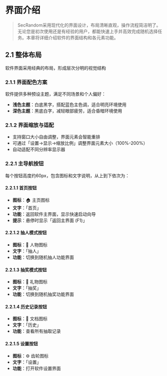 # 界面介绍

<ArticleMetadata />

> SecRandom采用现代化的界面设计，布局清晰直观，操作流程简洁明了。无论您是初次使用还是有经验的用户，都能快速上手并高效完成随机选择任务。本章将详细介绍软件的界面结构和各元素功能。

## 2.1 整体布局
软件界面采用经典的布局，形成层次分明的视觉结构

### 2.1.1 界面配色方案
软件提供多种预设主题，满足不同场景和个人偏好：
- **浅色主题**：白底黑字，搭配蓝色主色调，适合明亮环境使用
- **深色主题**：黑底白字，减轻眼部疲劳，适合昏暗环境使用

### 2.1.2 界面缩放与适配
- 支持窗口大小自由调整，界面元素会智能重排
- 可通过「设置→显示→缩放比例」调整界面元素大小（100%-200%）
- 自动适配不同分辨率显示器

### 2.2.1 主导航按钮
每个按钮高度约60px，包含图标和文字说明，从上到下依次为：

#### 2.2.1.1 首页按钮
- **图标**：🏠 主页图标
- **文字**：「首页」
- **功能**：返回软件主界面，显示快速启动向导
- **提示**：悬停时显示「返回主界面 (F1)」

#### 2.2.1.2 抽人模式按钮
- **图标**：👥 人物图标
- **文字**：「抽人」
- **功能**：切换到随机抽人功能界面

#### 2.2.1.3 抽奖模式按钮
- **图标**：🎁 礼物图标
- **文字**：「抽奖」
- **功能**：切换到随机抽奖功能界面

#### 2.2.1.4 历史记录按钮
- **图标**：📜 文档图标
- **文字**：「历史」
- **功能**：查看所有抽取记录

#### 2.2.1.5 设置按钮
- **图标**：⚙️ 齿轮图标
- **文字**：「设置」
- **功能**：打开软件设置界面